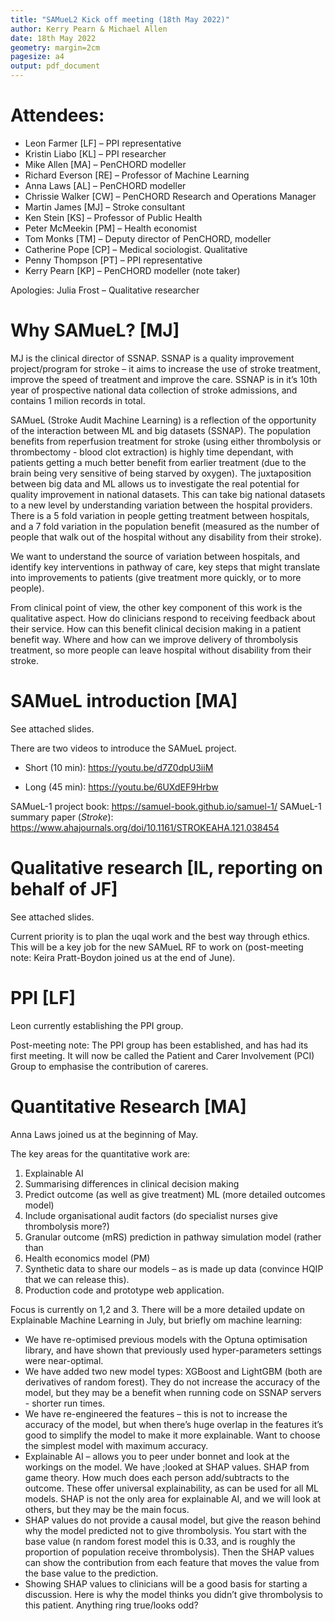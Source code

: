 ```yaml
---
title: "SAMueL2 Kick off meeting (18th May 2022)"
author: Kerry Pearn & Michael Allen
date: 18th May 2022
geometry: margin=2cm
pagesize: a4
output: pdf_document
---
```


# Attendees:
* Leon Farmer [LF] – PPI representative
* Kristin Liabo [KL] – PPI researcher
* Mike Allen [MA] – PenCHORD modeller
* Richard Everson [RE] – Professor of Machine Learning
* Anna Laws [AL] – PenCHORD modeller
* Chrissie Walker [CW] – PenCHORD Research and Operations Manager
* Martin James [MJ] – Stroke consultant
* Ken Stein [KS] – Professor of Public Health
* Peter McMeekin [PM] – Health economist
* Tom Monks [TM] – Deputy director of PenCHORD, modeller
* Catherine Pope [CP] – Medical sociologist. Qualitative
* Penny Thompson [PT] – PPI representative
* Kerry Pearn [KP] – PenCHORD modeller (note taker) 

Apologies:
Julia Frost – Qualitative researcher

# Why SAMueL? [MJ]

MJ is the clinical director of SSNAP. SSNAP is a quality improvement project/program for stroke – it aims to increase the use of stroke treatment, improve the speed of treatment and improve the care. SSNAP is in it’s 10th year of prospective national data collection of stroke admissions, and contains 1 milion records in total. 

SAMueL (Stroke Audit Machine Learning) is a reflection of the opportunity of the interaction between ML and big datasets (SSNAP). The population benefits from reperfusion treatment for stroke (using either thrombolysis or thrombectomy - blood clot extraction) is highly time dependant, with patients getting a much better benefit from earlier treatment (due to the brain being very sensitive of being starved by oxygen). The juxtaposition between big data and ML allows us to investigate the real potential for quality improvement in national datasets. This can take big national datasets to a new level by understanding variation between the hospital providers. There is a 5 fold variation in people getting treatment between hospitals, and a 7 fold variation in the population benefit (measured as the number of people that walk out of the hospital without any disability from their stroke).

We want to understand the source of variation between hospitals, and identify key interventions in pathway of care, key steps that might translate into improvements to patients (give treatment more quickly, or to more people).

From clinical point of view, the other key component of this work is the qualitative aspect. How do clinicians respond to receiving feedback about their service. How can this benefit clinical decision making in a patient benefit way.  Where and how can we improve delivery of thrombolysis treatment, so more people can leave hospital without disability from their stroke.

# SAMueL introduction [MA]

See attached slides.

There are two videos to introduce the SAMueL project.

* Short (10 min): https://youtu.be/d7Z0dpU3iiM

* Long (45 min): https://youtu.be/6UXdEF9Hrbw

SAMueL-1 project book: https://samuel-book.github.io/samuel-1/
SAMueL-1 summary paper (*Stroke*): https://www.ahajournals.org/doi/10.1161/STROKEAHA.121.038454


# Qualitative research [IL, reporting on behalf of JF]

See attached slides.

Current priority is to plan the uqal work and the best way through ethics. This will be a key job for the new SAMueL RF to work on (post-meeting note: Keira Pratt-Boydon joined us at the end of June).

# PPI [LF]

Leon currently establishing the PPI group.

Post-meeting note: The PPI group has been established, and has had its first meeting. It will now be called the Patient and Carer Involvement (PCI) Group to emphasise the contribution of careres.

# Quantitative Research [MA]

Anna Laws joined us at the beginning of May.

The key areas for the quantitative work are:

1. Explainable AI
2. Summarising differences in clinical decision making
3. Predict outcome (as well as give treatment) ML (more detailed outcomes model)
4. Include organisational audit factors (do specialist nurses give thrombolysis more?)
5. Granular outcome (mRS) prediction in pathway simulation model (rather than 
6. Health economics model (PM)
7. Synthetic data to share our models – as is made up data (convince HQIP that we can release this).
8. Production code and prototype web application.

Focus is currently on 1,2 and 3. There will be a more detailed update on Explainable Machine Learning in July, but briefly om machine learning:

* We have re-optimised previous models with the Optuna optimisation library, and have shown that previously used hyper-parameters settings were near-optimal.
* We have added two new model types: XGBoost and LightGBM (both are derivatives of random forest). They do not increase the accuracy of the model, but they may be a benefit when running code on SSNAP servers - shorter run times.
* We have re-engineered the features – this is not to increase the accuracy of the model, but when there’s huge overlap in the features it’s good to simplify the model to make it more explainable. Want to choose the simplest model with maximum accuracy.
* Explainable AI – allows you to peer under bonnet and look at the workings on the model. We have ;looked at SHAP values. SHAP from game theory. How much does each person add/subtracts to the outcome. These offer universal explainability, as can be used for all ML models. SHAP is not the only area for explainable AI, and we will look at others, but they may be the main focus.
* SHAP values do not provide a causal model, but give the reason behind why the model predicted not to give thrombolysis. You start with the base value (n random forest model this is 0.33, and is roughly the proportion of population receive thrombolysis). Then the SHAP values can show the contribution from each feature that moves the value from the base value to the prediction.
* Showing SHAP values to clinicians will be a good basis for starting a discussion. Here is why the model thinks you didn’t give thrombolysis to this patient. Anything ring true/looks odd?








